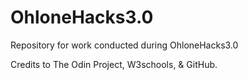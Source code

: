 # OhloneHacks3.0
Repository for work conducted during OhloneHacks3.0

Credits to The Odin Project, W3schools, & GitHub.